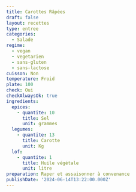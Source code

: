 ```yaml
---
title: Carottes Râpées
draft: false
layout: recettes
type: entree
categories:
  - Salade
regime:
  - vegan
  - vegetarien
  - sans-gluten
  - sans-lactose
cuisson: Non
temperature: Froid
plate: 100
check: Oui
checkAlwaysOk: true
ingredients:
  epices:
    - quantite: 10
      title: Sel
      unit: grammes
  legumes:
    - quantite: 13
      title: Carotte
      unit: Kg
  lof:
    - quantite: 1
      title: Huile végétale
      unit: litre
preparation: Raper et assaisonner à convenance
publishDate: '2024-06-14T13:22:00.000Z'
---
```


